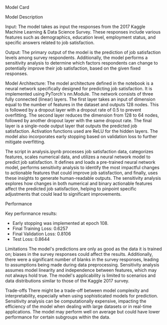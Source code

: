 Model Card

Model Description

Input: The model takes as input the responses from the 2017 Kaggle Machine Learning & Data Science Survey. These responses include various features such as demographics, education level, employment status, and specific answers related to job satisfaction.

Output: The primary output of the model is the prediction of job satisfaction levels among survey respondents. Additionally, the model performs a sensitivity analysis to determine which factors respondents can change to potentially improve their job satisfaction, based on the given fixed responses.

Model Architecture: The model architecture defined in the notebook is a neural network specifically designed for predicting job satisfaction. It is implemented using PyTorch's nn.Module. The network consists of three fully connected (linear) layers. The first layer takes an input of dimension equal to the number of features in the dataset and outputs 128 nodes. This is followed by a dropout layer with a dropout rate of 0.5 to prevent overfitting. The second layer reduces the dimension from 128 to 64 nodes, followed by another dropout layer with the same dropout rate. The final layer is a single-node output layer that outputs the predicted job satisfaction. Activation functions used are ReLU for the hidden layers.  The model also incorporates early stopping based on validation loss to further mitigate overfitting.

The script in analysis.ipynb processes job satisfaction data, categorizes features, scales numerical data, and utilizes a neural network model to predict job satisfaction. It defines and loads a pre-trained neural network model, performs sensitivity analysis to identify the most impactful changes to actionable features that could improve job satisfaction, and finally, uses these insights to generate human-readable outputs. The sensitivity analysis explores how changes in both numerical and binary actionable features affect the predicted job satisfaction, helping to pinpoint specific adjustments that could lead to significant improvements.

Performance

Key performance results:
- Early stopping was implemented at epoch 108.
- Final Training Loss: 0.6257
- Final Validation Loss: 0.8106
- Test Loss: 0.8644

Limitations
The model's predictions are only as good as the data it is trained on; biases in the survey responses could affect the results. Additionally, there were a significant number of blanks in the survey responses, leading to assumptions being made during data preprocessing.
Sensitivity analysis assumes model linearity and independence between features, which may not always hold true.
The model's applicability is limited to scenarios and data distributions similar to those of the Kaggle 2017 survey.

Trade-offs
There might be a trade-off between model complexity and interpretability, especially when using sophisticated models for prediction.
Sensitivity analysis can be computationally expensive, impacting the efficiency of the model when dealing with large datasets or in real-time applications.
The model may perform well on average but could have lower performance for certain subgroups within the data.
